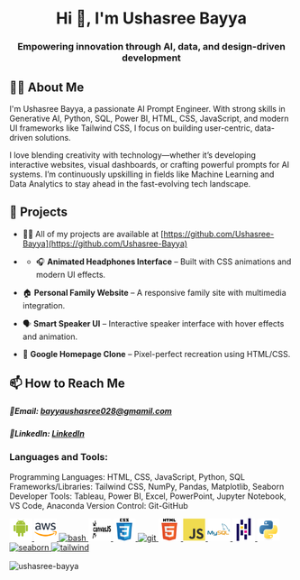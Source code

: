 <h1 align="center">Hi 👋, I'm Ushasree Bayya</h1> 
  
<h3 align="center">Empowering innovation through AI, data, and design-driven development</h3>

## 🧑‍💻 About Me  
I'm Ushasree Bayya, a passionate AI Prompt Engineer. With strong skills in Generative AI, Python, SQL, Power BI, HTML, CSS, JavaScript, and modern UI frameworks like Tailwind CSS, I focus on building user-centric, data-driven solutions.

I love blending creativity with technology—whether it’s developing interactive websites, visual dashboards, or crafting powerful prompts for AI systems. I’m continuously upskilling in fields like Machine Learning and Data Analytics to stay ahead in the fast-evolving tech landscape.

## 📂 Projects 
- 👨‍💻 All of my projects are available at [https://github.com/Ushasree-Bayya](https://github.com/Ushasree-Bayya)

- - 🎧 **Animated Headphones Interface** – Built with CSS animations and modern UI effects.  
- 🏠 **Personal Family Website** – A responsive family site with multimedia integration.  
- 🗣️ **Smart Speaker UI** – Interactive speaker interface with hover effects and animation.  
- 🛒 **Google Homepage Clone** – Pixel-perfect recreation using HTML/CSS.

## 📫 How to Reach Me 

#####  📧Email: bayyaushasree028@gmamil.com
##### 🔗LinkedIn: [LinkedIn](https://www.linkedin.com/in/ushasree-bayya)


<h3 align="left">Languages and Tools:</h3>

Programming Languages:  HTML, CSS, JavaScript, Python, SQL
Frameworks/Libraries:  Tailwind CSS, NumPy, Pandas, Matplotlib, Seaborn
Developer Tools:  Tableau, Power BI, Excel, PowerPoint, Jupyter Notebook, VS Code, Anaconda
Version Control:  Git-GitHub

<p align="left"> <a href="https://developer.android.com" target="_blank" rel="noreferrer"> <img src="https://raw.githubusercontent.com/devicons/devicon/master/icons/android/android-original-wordmark.svg" alt="android" width="40" height="40"/> </a> <a href="https://aws.amazon.com" target="_blank" rel="noreferrer"> <img src="https://raw.githubusercontent.com/devicons/devicon/master/icons/amazonwebservices/amazonwebservices-original-wordmark.svg" alt="aws" width="40" height="40"/> </a> <a href="https://www.gnu.org/software/bash/" target="_blank" rel="noreferrer"> <img src="https://www.vectorlogo.zone/logos/gnu_bash/gnu_bash-icon.svg" alt="bash" width="40" height="40"/> </a> <a href="https://canvasjs.com" target="_blank" rel="noreferrer"> <img src="https://raw.githubusercontent.com/Hardik0307/Hardik0307/master/assets/canvasjs-charts.svg" alt="canvasjs" width="40" height="40"/> </a> <a href="https://www.w3schools.com/css/" target="_blank" rel="noreferrer"> <img src="https://raw.githubusercontent.com/devicons/devicon/master/icons/css3/css3-original-wordmark.svg" alt="css3" width="40" height="40"/> </a> <a href="https://git-scm.com/" target="_blank" rel="noreferrer"> <img src="https://www.vectorlogo.zone/logos/git-scm/git-scm-icon.svg" alt="git" width="40" height="40"/> </a> <a href="https://www.w3.org/html/" target="_blank" rel="noreferrer"> <img src="https://raw.githubusercontent.com/devicons/devicon/master/icons/html5/html5-original-wordmark.svg" alt="html5" width="40" height="40"/> </a> <a href="https://developer.mozilla.org/en-US/docs/Web/JavaScript" target="_blank" rel="noreferrer"> <img src="https://raw.githubusercontent.com/devicons/devicon/master/icons/javascript/javascript-original.svg" alt="javascript" width="40" height="40"/> </a> <a href="https://www.mysql.com/" target="_blank" rel="noreferrer"> <img src="https://raw.githubusercontent.com/devicons/devicon/master/icons/mysql/mysql-original-wordmark.svg" alt="mysql" width="40" height="40"/> </a> <a href="https://pandas.pydata.org/" target="_blank" rel="noreferrer"> <img src="https://raw.githubusercontent.com/devicons/devicon/2ae2a900d2f041da66e950e4d48052658d850630/icons/pandas/pandas-original.svg" alt="pandas" width="40" height="40"/> </a> <a href="https://www.python.org" target="_blank" rel="noreferrer"> <img src="https://raw.githubusercontent.com/devicons/devicon/master/icons/python/python-original.svg" alt="python" width="40" height="40"/> </a> <a href="https://seaborn.pydata.org/" target="_blank" rel="noreferrer"> <img src="https://seaborn.pydata.org/_images/logo-mark-lightbg.svg" alt="seaborn" width="40" height="40"/> </a> <a href="https://tailwindcss.com/" target="_blank" rel="noreferrer"> <img src="https://www.vectorlogo.zone/logos/tailwindcss/tailwindcss-icon.svg" alt="tailwind" width="40" height="40"/> </a> </p>

<p><img align="center" src="https://github-readme-stats.vercel.app/api/top-langs?username=ushasree-bayya&show_icons=true&locale=en&layout=compact" alt="ushasree-bayya" /></p>
